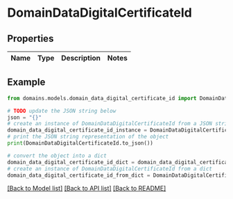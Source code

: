 # DomainDataDigitalCertificateId


## Properties

Name | Type | Description | Notes
------------ | ------------- | ------------- | -------------

## Example

```python
from domains.models.domain_data_digital_certificate_id import DomainDataDigitalCertificateId

# TODO update the JSON string below
json = "{}"
# create an instance of DomainDataDigitalCertificateId from a JSON string
domain_data_digital_certificate_id_instance = DomainDataDigitalCertificateId.from_json(json)
# print the JSON string representation of the object
print(DomainDataDigitalCertificateId.to_json())

# convert the object into a dict
domain_data_digital_certificate_id_dict = domain_data_digital_certificate_id_instance.to_dict()
# create an instance of DomainDataDigitalCertificateId from a dict
domain_data_digital_certificate_id_from_dict = DomainDataDigitalCertificateId.from_dict(domain_data_digital_certificate_id_dict)
```
[[Back to Model list]](../README.md#documentation-for-models) [[Back to API list]](../README.md#documentation-for-api-endpoints) [[Back to README]](../README.md)


